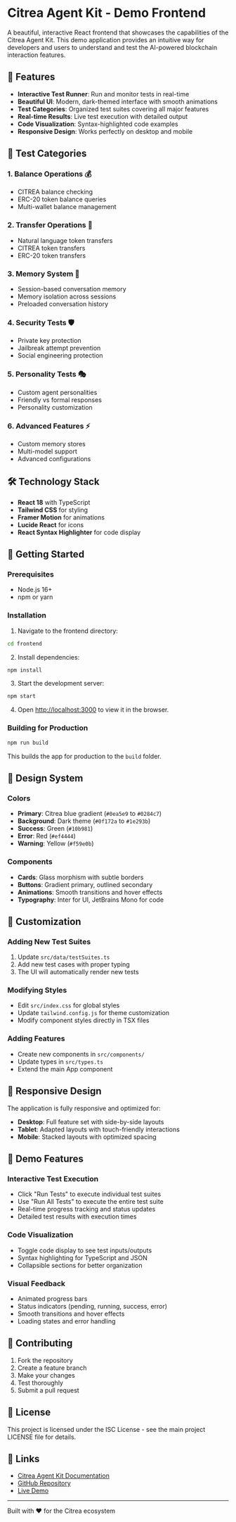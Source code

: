 # Citrea Agent Kit - Demo Frontend

A beautiful, interactive React frontend that showcases the capabilities of the Citrea Agent Kit. This demo application provides an intuitive way for developers and users to understand and test the AI-powered blockchain interaction features.

## 🚀 Features

- **Interactive Test Runner**: Run and monitor tests in real-time
- **Beautiful UI**: Modern, dark-themed interface with smooth animations
- **Test Categories**: Organized test suites covering all major features
- **Real-time Results**: Live test execution with detailed output
- **Code Visualization**: Syntax-highlighted code examples
- **Responsive Design**: Works perfectly on desktop and mobile

## 🎯 Test Categories

### 1. Balance Operations 💰
- CITREA balance checking
- ERC-20 token balance queries
- Multi-wallet balance management

### 2. Transfer Operations 🚀
- Natural language token transfers
- CITREA token transfers
- ERC-20 token transfers

### 3. Memory System 🧠
- Session-based conversation memory
- Memory isolation across sessions
- Preloaded conversation history

### 4. Security Tests 🛡️
- Private key protection
- Jailbreak attempt prevention
- Social engineering protection

### 5. Personality Tests 🎭
- Custom agent personalities
- Friendly vs formal responses
- Personality customization

### 6. Advanced Features ⚡
- Custom memory stores
- Multi-model support
- Advanced configurations

## 🛠️ Technology Stack

- **React 18** with TypeScript
- **Tailwind CSS** for styling
- **Framer Motion** for animations
- **Lucide React** for icons
- **React Syntax Highlighter** for code display

## 🚀 Getting Started

### Prerequisites
- Node.js 16+ 
- npm or yarn

### Installation

1. Navigate to the frontend directory:
```bash
cd frontend
```

2. Install dependencies:
```bash
npm install
```

3. Start the development server:
```bash
npm start
```

4. Open [http://localhost:3000](http://localhost:3000) to view it in the browser.

### Building for Production

```bash
npm run build
```

This builds the app for production to the `build` folder.

## 🎨 Design System

### Colors
- **Primary**: Citrea blue gradient (`#0ea5e9` to `#0284c7`)
- **Background**: Dark theme (`#0f172a` to `#1e293b`)
- **Success**: Green (`#10b981`)
- **Error**: Red (`#ef4444`)
- **Warning**: Yellow (`#f59e0b`)

### Components
- **Cards**: Glass morphism with subtle borders
- **Buttons**: Gradient primary, outlined secondary
- **Animations**: Smooth transitions and hover effects
- **Typography**: Inter for UI, JetBrains Mono for code

## 🔧 Customization

### Adding New Test Suites
1. Update `src/data/testSuites.ts`
2. Add new test cases with proper typing
3. The UI will automatically render new tests

### Modifying Styles
- Edit `src/index.css` for global styles
- Update `tailwind.config.js` for theme customization
- Modify component styles directly in TSX files

### Adding Features
- Create new components in `src/components/`
- Update types in `src/types.ts`
- Extend the main App component

## 📱 Responsive Design

The application is fully responsive and optimized for:
- **Desktop**: Full feature set with side-by-side layouts
- **Tablet**: Adapted layouts with touch-friendly interactions
- **Mobile**: Stacked layouts with optimized spacing

## 🎯 Demo Features

### Interactive Test Execution
- Click "Run Tests" to execute individual test suites
- Use "Run All Tests" to execute the entire test suite
- Real-time progress tracking and status updates
- Detailed test results with execution times

### Code Visualization
- Toggle code display to see test inputs/outputs
- Syntax highlighting for TypeScript and JSON
- Collapsible sections for better organization

### Visual Feedback
- Animated progress bars
- Status indicators (pending, running, success, error)
- Smooth transitions and hover effects
- Loading states and error handling

## 🤝 Contributing

1. Fork the repository
2. Create a feature branch
3. Make your changes
4. Test thoroughly
5. Submit a pull request

## 📄 License

This project is licensed under the ISC License - see the main project LICENSE file for details.

## 🔗 Links

- [Citrea Agent Kit Documentation](../readme.md)
- [GitHub Repository](https://github.com/your-org/citrea-agent-kit)
- [Live Demo](https://your-demo-url.com)

---

Built with ❤️ for the Citrea ecosystem
